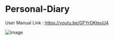 # Personal-Diary

User Manual Link : https://youtu.be/GFYrOKteuU4

![image](https://user-images.githubusercontent.com/84115816/121027154-b305c180-c7e1-11eb-9214-0f2a7f136e18.png)
